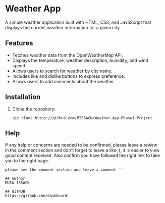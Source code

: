 # Weather App

A simple weather application built with HTML, CSS, and JavaScript that displays the current weather information for a given city.

## Features

- Fetches weather data from the OpenWeatherMap API.
- Displays the temperature, weather description, humidity, and wind speed.
- Allows users to search for weather by city name.
- Includes like and dislike buttons to express preference.
- Allows users to add comments about the weather.

## Installation

1. Clone the repository:
   ```shell
   git clone https://github.com/MISSACK/Weather-App-Phase1-Project

## Help
If any help or concerns are needed to be confirmed, please leave a review in the comment section and don't forget to leave a like ;), it is easier to view good content received. Also confirm you have followed the right link to take you to the right page.

```shell
please see the comment section and leave a comment ```

## Author
MUSA ISSACK

## GITHUB
https://github.com/dashboard
